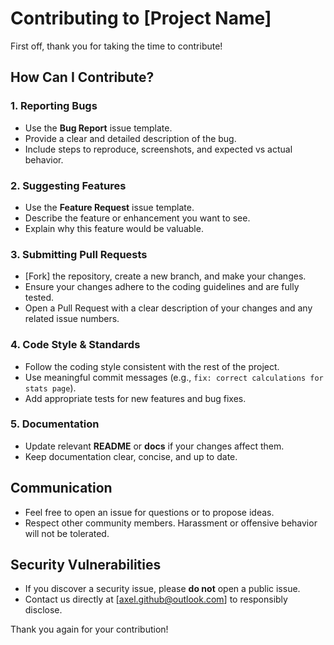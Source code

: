 # Contributing to [Project Name]

First off, thank you for taking the time to contribute! 

## How Can I Contribute?

### 1. Reporting Bugs
- Use the **Bug Report** issue template.
- Provide a clear and detailed description of the bug.
- Include steps to reproduce, screenshots, and expected vs actual behavior.

### 2. Suggesting Features
- Use the **Feature Request** issue template.
- Describe the feature or enhancement you want to see.
- Explain why this feature would be valuable.

### 3. Submitting Pull Requests
- [Fork] the repository, create a new branch, and make your changes.
- Ensure your changes adhere to the coding guidelines and are fully tested.
- Open a Pull Request with a clear description of your changes and any related issue numbers.

### 4. Code Style & Standards
- Follow the coding style consistent with the rest of the project.
- Use meaningful commit messages (e.g., `fix: correct calculations for stats page`).
- Add appropriate tests for new features and bug fixes.

### 5. Documentation
- Update relevant **README** or **docs** if your changes affect them.
- Keep documentation clear, concise, and up to date.

## Communication
- Feel free to open an issue for questions or to propose ideas.
- Respect other community members. Harassment or offensive behavior will not be tolerated.

## Security Vulnerabilities
- If you discover a security issue, please **do not** open a public issue.
- Contact us directly at [axel.github@outlook.com] to responsibly disclose.

Thank you again for your contribution! 
